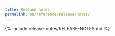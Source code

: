 ```yaml
---
title: Release notes
permalink: en/reference/release-notes/
---
```


{% include release-notes/RELEASE-NOTES.md %}
